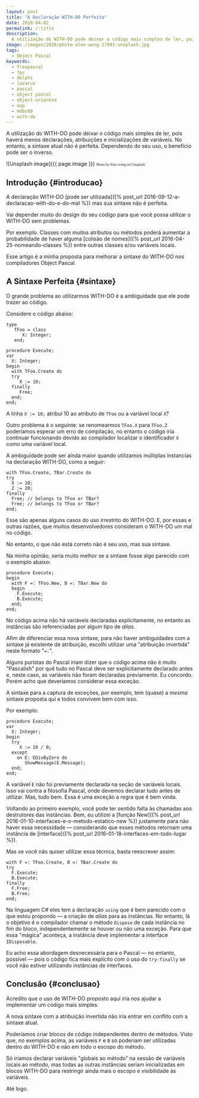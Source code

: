 ```yaml
---
layout: post
title: "A Declaração WITH-DO Perfeita"
date: 2018-04-02
permalink: /:title
description:
  A utilização do WITH-DO pode deixar o código mais simples de ler, pois haverá menos declarações, atribuições e inicializações de variáveis. No entanto, a sintaxe atual não é perfeita. Dependendo do seu uso, o benefício pode ser o inverso.
image: /images/2018/photo-alex-wong-17993-unsplash.jpg
tags:
  - Object Pascal
keywords:
  - freepascal
  - fpc
  - delphi
  - lazarus
  - pascal
  - object pascal
  - object-oriented
  - oop
  - mdbs99
  - with-do
---
```


A utilização do WITH-DO pode deixar o código mais simples de ler, pois haverá menos declarações, atribuições e inicializações de variáveis. No entanto, a sintaxe atual não é perfeita. Dependendo do seu uso, o benefício pode ser o inverso.

<!--more-->

![Unsplash image]({{ page.image }})
<span style="font-family: 'Bebas Neue'; font-size: 0.7em;">Photo by Alex wong on Unsplash</span>

## Introdução {#introducao}

A declaração WITH-DO [pode ser utilizada]({% post_url 2016-09-12-a-declaracao-with-do-e-do-mal %}) mas sua sintaxe não é perfeita.

Vai depender muito do design do seu código para que você possa utilizar o WITH-DO sem problemas.

Por exemplo. Classes com muitos atributos ou métodos poderá aumentar a probabilidade de haver alguma [colisão de nomes]({% post_url 2016-04-25-nomeando-classes %}) entre outras classes e/ou variáveis locais.

Esse artigo é a minha proposta para melhorar a sintaxe do WITH-DO nos compiladores Object Pascal.

## A Sintaxe Perfeita {#sintaxe}

O grande problema ao utilizarmos WITH-DO é a ambiguidade que ele pode trazer ao código.

Considere o código abaixo:

    type
       TFoo = class
          X: Integer;
       end;

    procedure Execute;
    var
      X: Integer;
    begin
      with TFoo.Create do
      try
         X := 10;
      finally
         Free;
      end;
    end;

A linha <code>X := 10;</code> atribui 10 ao atributo de <code>TFoo</code> ou a variável local <code>X</code>?

Outro problema é o seguinte: se renomearmos <code>TFoo.X</code> para <code>TFoo.Z</code> poderíamos esperar um erro de compilação, no entanto o código iria continuar funcionando devido ao compilador localizar o identificador <code>X</code> como uma variável local.

A ambiguidade pode ser ainda maior quando utilizamos múltiplas instancias na declaração WITH-DO, como a seguir:

    with TFoo.Create, TBar.Create do
    try
      X := 10;
      Z := 20;
    finally
      Free; // belongs to TFoo or TBar?
      Free; // belongs to TFoo or TBar?
    end;

Esse são apenas alguns casos do uso irrestrito do WITH-DO. E, por essas e outras razões, que muitos desenvolvedores consideram o WITH-DO um mal no código.

No entanto, o que não está correto não é seu uso, mas sua sintaxe.

Na minha opinião, seria muito melhor se a sintaxe fosse algo parecido com o exemplo abaixo:

    procedure Execute;
    begin
      with F =: TFoo.New, B =: TBar.New do
      begin
        F.Execute;
        B.Execute;
      end;
    end;

No código acima não há variáveis declaradas explicitamente, no entanto as instâncias são referenciadas por algum tipo de <i>alias</i>.

Afim de diferenciar essa nova sintaxe, para não haver ambiguidades com a sintaxe já existente de atribuição, escolhi utilizar uma "atribuição invertida" neste formato "<code>=:</code>".

Alguns puristas do Pascal iriam dizer que o código acima não é muito "Pascalish" por quê tudo no Pascal deve ser explicitamente declarado antes e, neste caso, as variáveis não foram declaradas previamente. Eu concordo. Porém acho que deveríamos considerar essa exceção.

A sintaxe para a captura de exceções, por exemplo, tem (quase) a <i>mesma</i> sintaxe proposta qui e todos convivem bem com isso.

Por exemplo:

    procedure Execute;
    var
      X: Integer;
    begin
      try
         X := 10 / 0;
      except
        on E: EDivByZero do
           ShowMessage(E.Message);
      end;
    end;

A variável <code>E</code> não foi previamente declarada na seção de variáveis locais. Isso vai contra a filosofia Pascal, onde devemos declarar tudo antes de utilizar. Mas, tudo bem. Essa é uma exceção a regra que é bem vinda.

Voltando ao primeiro exemplo, você pode ter sentido falta às chamadas aos destrutores das instâncias. Bem, eu utilizei a [função New]({% post_url 2016-01-10-interfaces-e-o-metodo-estatico-new %}) justamente para não haver essa necessidade — considerando que esses métodos retornam uma instância de [interface]({% post_url 2016-01-18-interfaces-em-todo-lugar %}). 

Mas se você não quiser utilizar essa técnica, basta reescrever assim:

    with F =: TFoo.Create, B =: TBar.Create do
    try
      F.Execute;
      B.Execute;
    finally
      F.Free;
      B.Free;
    end;

Na linguagem C# eles tem a declaração <code>using</code> que é bem parecido com o que estou propondo — a criação de <i>alias</i> para as instâncias. No entanto, lá o objetivo é o compilador chamar o método <code>Dispose</code> de cada instância no fim do bloco, independentemente se houver ou não uma exceção. Para que essa "mágica" aconteça, a instância deve implementar a interface <code>IDisposable</code>.

Eu acho essa abordagem desnecessária para o Pascal — no entanto, possível — pois o código fica mais explicito com o uso do <code>try-finally</code> se você não estiver utilizando instâncias de interfaces.

## Conclusão {#conclusao}

Acredito que o uso de WITH-DO proposto aqui iria nos ajudar a implementar um código mais simples.

A nova sintaxe com a atribuição invertida não iria entrar em conflito com a sintaxe atual.

Poderíamos criar blocos de código independentes dentro de métodos. Visto que, no exemplos acima, as variáveis <code>F</code> e <code>B</code> só poderiam ser utilizadas dentro do WITH-DO e não em todo o escopo do método.

Só iríamos declarar variáveis "globais ao método" na sessão de variáveis locais ao método, mas todas as outras instâncias seriam inicializadas em blocos WITH-DO para restringir ainda mais o escopo e visibilidade às variáveis.

Até logo.